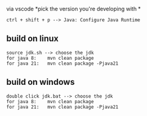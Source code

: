 via vscode *pick the version you're developing with *

```
ctrl + shift + p --> Java: Configure Java Runtime
```
## build on linux

```
source jdk.sh --> choose the jdk
for java 8:    mvn clean package
for java 21:   mvn clean package -Pjava21
```

## build on windows

```
double click jdk.bat --> choose the jdk
for java 8:    mvn clean package
for java 21:   mvn clean package -Pjava21
```